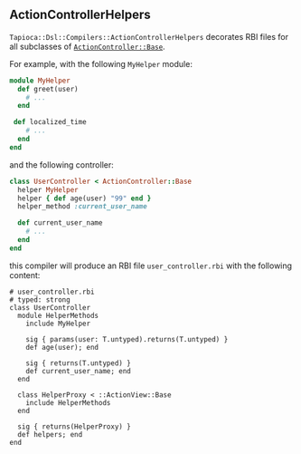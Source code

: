 ## ActionControllerHelpers

`Tapioca::Dsl::Compilers::ActionControllerHelpers` decorates RBI files for all
subclasses of [`ActionController::Base`](https://api.rubyonrails.org/classes/ActionController/Helpers.html).

For example, with the following `MyHelper` module:

~~~rb
module MyHelper
  def greet(user)
    # ...
  end

 def localized_time
    # ...
  end
end
~~~

and the following controller:

~~~rb
class UserController < ActionController::Base
  helper MyHelper
  helper { def age(user) "99" end }
  helper_method :current_user_name

  def current_user_name
    # ...
  end
end
~~~

this compiler will produce an RBI file `user_controller.rbi` with the following content:

~~~rbi
# user_controller.rbi
# typed: strong
class UserController
  module HelperMethods
    include MyHelper

    sig { params(user: T.untyped).returns(T.untyped) }
    def age(user); end

    sig { returns(T.untyped) }
    def current_user_name; end
  end

  class HelperProxy < ::ActionView::Base
    include HelperMethods
  end

  sig { returns(HelperProxy) }
  def helpers; end
end
~~~
